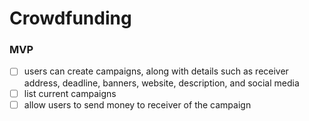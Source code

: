 # Crowdfunding 

### MVP 
- [ ] users can create campaigns, along with details such as receiver address, deadline, banners, website, description, and social media
- [ ] list current campaigns 
- [ ] allow users to send money to receiver of the campaign 